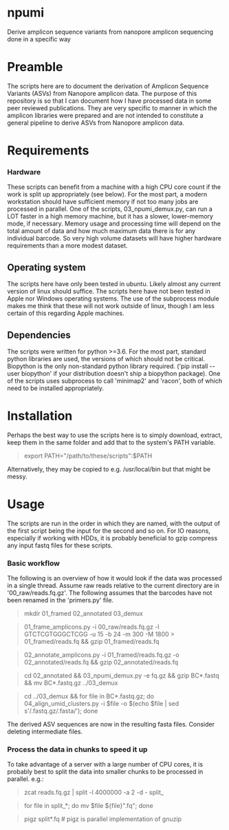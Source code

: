 # npumi
Derive amplicon sequence variants from nanopore amplicon sequencing done in a specific way

# Preamble
The scripts here are to document the derivation of Amplicon Sequence Variants (ASVs) from Nanopore amplicon data. The purpose of this repository is so that I can document how I have processed data in some peer reviewed publications. They are very specific to manner in which the amplicon libraries were prepared and are not intended to constitute a general pipeline to derive ASVs from Nanopore amplicon data.

# Requirements
### Hardware
These scripts can benefit from a machine with a high CPU core count if the work is split up appropriately (see below). For the most part, a modern workstation should have sufficient memory if not too many jobs are processed in parallel. One of the scripts, 03_npumi_demux.py, can run a LOT faster in a high memory machine, but it has a slower, lower-memory mode, if necessary. Memory usage and processing time will depend on the total amount of data and how much maximum data there is for any individual barcode. So very high volume datasets will have higher hardware requirements than a more modest dataset.

## Operating system
The scripts here have only been tested in ubuntu. Likely almost any current version of linux should suffice. The scripts here have not been tested in Apple nor Windows operating systems. The use of the subprocess module makes me think that these will not work outside of linux, though I am less certain of this regarding Apple machines.

## Dependencies
The scripts were written for python >=3.6. For the most part, standard python libraries are used, the versions of which should not be critical. Biopython is the only non-standard python library required. ('pip install --user biopython' if your distribution doesn't ship a biopython package). One of the scripts uses subprocess to call 'minimap2' and 'racon', both of which need to be installed appropriately.
        

# Installation
Perhaps the best way to use the scripts here is to simply download, extract, keep them in the same folder and add that to the system's PATH variable.
> export PATH="/path/to/these/scripts":$PATH

Alternatively, they may be copied to e.g. /usr/local/bin but that might be messy.


# Usage
The scripts are run in the order in which they are named, with the output of the first script being the input for the second and so on. For IO reasons, especially if working with HDDs, it is probably beneficial to gzip compress any input fastq files for these scripts.

### Basic workflow
The following is an overview of how it would look if the data was processed in a single thread.
Assume raw reads relative to the current directory are in '00_raw/reads.fq.gz'.
The following assumes that the barcodes have not been renamed in the 'primers.py' file.
> mkdir 01_framed 02_annotated 03_demux

> 01_frame_amplicons.py -i 00_raw/reads.fq.gz -l GTCTCGTGGGCTCGG -u 15 -b 24 -m 300 -M 1800 > 01_framed/reads.fq && gzip 01_framed/reads.fq

> 02_annotate_amplicons.py -i 01_framed/reads.fq.gz -o 02_annotated/reads.fq && gzip 02_annotated/reads.fq

> cd 02_annotated && 03_npumi_demux.py -e fq.gz && gzip BC*.fastq && mv BC*.fastq.gz ../03_demux

> cd ../03_demux && for file in BC*.fastq.gz; do 04_align_umid_clusters.py -i $file -o $(echo $file | sed s'/\.fastq\.gz/\.fasta/'); done

The derived ASV sequences are now in the resulting fasta files.
Consider deleting intermediate files.


### Process the data in chunks to speed it up
To take advantage of a server with a large number of CPU cores, it is probably best to split the data into smaller chunks to be processed in parallel. e.g.:
> zcat reads.fq.gz | split -l 4000000 -a 2 -d - split_

> for file in split_*; do mv $file ${file}".fq"; done

> pigz split*.fq # pigz is parallel implementation of gnuzip
